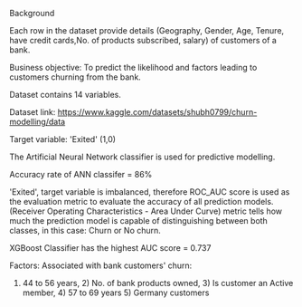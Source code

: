 Background

Each row in the dataset provide details (Geography, Gender, Age, Tenure, have credit cards,No. of products subscribed, salary) of customers of a bank.

Business objective: To predict the likelihood and factors leading to customers churning from the bank.

Dataset contains 14 variables.

Dataset link: https://www.kaggle.com/datasets/shubh0799/churn-modelling/data

Target variable: 'Exited' (1,0)

The Artificial Neural Network classifier is used for predictive modelling.

Accuracy rate of ANN classifer = 86%

'Exited', target variable is imbalanced, therefore ROC_AUC score is used as the evaluation metric to evaluate the accuracy of all prediction models.
(Receiver Operating Characteristics - Area Under Curve) metric tells how much the prediction model is capable of distinguishing between both classes, in this case: Churn or No churn.

XGBoost Classifier has the highest AUC score = 0.737

Factors: Associated with bank customers' churn:

1) 44 to 56 years, 2) No. of bank products owned, 3) Is customer an Active member, 4) 57 to 69 years 5) Germany customers
